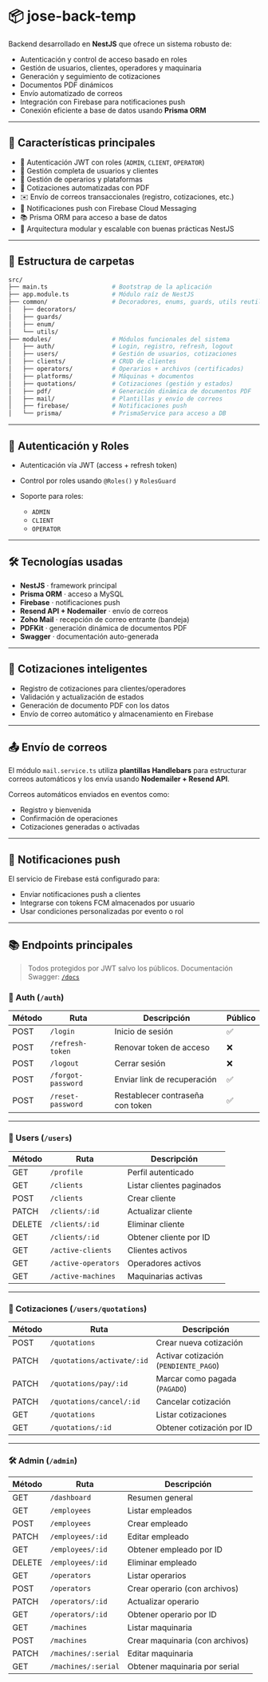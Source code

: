 # 📦 jose-back-temp

Backend desarrollado en **NestJS** que ofrece un sistema robusto de:

- Autenticación y control de acceso basado en roles
- Gestión de usuarios, clientes, operadores y maquinaria
- Generación y seguimiento de cotizaciones
- Documentos PDF dinámicos
- Envío automatizado de correos
- Integración con Firebase para notificaciones push
- Conexión eficiente a base de datos usando **Prisma ORM**

---

## 🚀 Características principales

- 🔐 Autenticación JWT con roles (`ADMIN`, `CLIENT`, `OPERATOR`)
- 👤 Gestión completa de usuarios y clientes
- 👷 Gestión de operarios y plataformas
- 📄 Cotizaciones automatizadas con PDF
- ✉️ Envío de correos transaccionales (registro, cotizaciones, etc.)
- 📲 Notificaciones push con Firebase Cloud Messaging
- 📚 Prisma ORM para acceso a base de datos
- 🧱 Arquitectura modular y escalable con buenas prácticas NestJS

---

## 🧱 Estructura de carpetas

```bash
src/
├── main.ts                  # Bootstrap de la aplicación
├── app.module.ts            # Módulo raíz de NestJS
├── common/                  # Decoradores, enums, guards, utils reutilizables
│   ├── decorators/
│   ├── guards/
│   ├── enum/
│   └── utils/
├── modules/                 # Módulos funcionales del sistema
│   ├── auth/                # Login, registro, refresh, logout
│   ├── users/               # Gestión de usuarios, cotizaciones
│   ├── clients/             # CRUD de clientes
│   ├── operators/           # Operarios + archivos (certificados)
│   ├── platforms/           # Máquinas + documentos
│   ├── quotations/          # Cotizaciones (gestión y estados)
│   ├── pdf/                 # Generación dinámica de documentos PDF
│   ├── mail/                # Plantillas y envío de correos
│   ├── firebase/            # Notificaciones push
│   └── prisma/              # PrismaService para acceso a DB
````

---

## 🔐 Autenticación y Roles

* Autenticación vía JWT (access + refresh token)
* Control por roles usando `@Roles()` y `RolesGuard`
* Soporte para roles:

  * `ADMIN`
  * `CLIENT`
  * `OPERATOR`

---

## 🛠 Tecnologías usadas

* **NestJS** · framework principal
* **Prisma ORM** · acceso a MySQL
* **Firebase** · notificaciones push
* **Resend API + Nodemailer** · envío de correos
* **Zoho Mail** · recepción de correo entrante (bandeja)
* **PDFKit** · generación dinámica de documentos PDF
* **Swagger** · documentación auto-generada

---

## 📄 Cotizaciones inteligentes

* Registro de cotizaciones para clientes/operadores
* Validación y actualización de estados
* Generación de documento PDF con los datos
* Envío de correo automático y almacenamiento en Firebase

---

## 📤 Envío de correos

El módulo `mail.service.ts` utiliza **plantillas Handlebars** para estructurar correos automáticos y los envía usando **Nodemailer + Resend API**.

Correos automáticos enviados en eventos como:

* Registro y bienvenida
* Confirmación de operaciones
* Cotizaciones generadas o activadas

---

## 📲 Notificaciones push

El servicio de Firebase está configurado para:

* Enviar notificaciones push a clientes
* Integrarse con tokens FCM almacenados por usuario
* Usar condiciones personalizadas por evento o rol

---

## 📚 Endpoints principales

> Todos protegidos por JWT salvo los públicos.
> Documentación Swagger: [`/docs`](http://localhost:3000/docs)

### 🔐 Auth (`/auth`)

| Método | Ruta               | Descripción                      | Público |
| ------ | ------------------ | -------------------------------- | ------- |
| POST   | `/login`           | Inicio de sesión                 | ✅       |
| POST   | `/refresh-token`   | Renovar token de acceso          | ❌       |
| POST   | `/logout`          | Cerrar sesión                    | ❌       |
| POST   | `/forgot-password` | Enviar link de recuperación      | ✅       |
| POST   | `/reset-password`  | Restablecer contraseña con token | ✅       |

---

### 👤 Users (`/users`)

| Método | Ruta                | Descripción               |
| ------ | ------------------- | ------------------------- |
| GET    | `/profile`          | Perfil autenticado        |
| GET    | `/clients`          | Listar clientes paginados |
| POST   | `/clients`          | Crear cliente             |
| PATCH  | `/clients/:id`      | Actualizar cliente        |
| DELETE | `/clients/:id`      | Eliminar cliente          |
| GET    | `/clients/:id`      | Obtener cliente por ID    |
| GET    | `/active-clients`   | Clientes activos          |
| GET    | `/active-operators` | Operadores activos        |
| GET    | `/active-machines`  | Maquinarias activas       |

---

### 📄 Cotizaciones (`/users/quotations`)

| Método | Ruta                       | Descripción                           |
| ------ | -------------------------- | ------------------------------------- |
| POST   | `/quotations`              | Crear nueva cotización                |
| PATCH  | `/quotations/activate/:id` | Activar cotización (`PENDIENTE_PAGO`) |
| PATCH  | `/quotations/pay/:id`      | Marcar como pagada (`PAGADO`)         |
| PATCH  | `/quotations/cancel/:id`   | Cancelar cotización                   |
| GET    | `/quotations`              | Listar cotizaciones                   |
| GET    | `/quotations/:id`          | Obtener cotización por ID             |

---

### 🛠 Admin (`/admin`)

| Método | Ruta                | Descripción                     |
| ------ | ------------------- | ------------------------------- |
| GET    | `/dashboard`        | Resumen general                 |
| GET    | `/employees`        | Listar empleados                |
| POST   | `/employees`        | Crear empleado                  |
| PATCH  | `/employees/:id`    | Editar empleado                 |
| GET    | `/employees/:id`    | Obtener empleado por ID         |
| DELETE | `/employees/:id`    | Eliminar empleado               |
| GET    | `/operators`        | Listar operarios                |
| POST   | `/operators`        | Crear operario (con archivos)   |
| PATCH  | `/operators/:id`    | Actualizar operario             |
| GET    | `/operators/:id`    | Obtener operario por ID         |
| GET    | `/machines`         | Listar maquinaria               |
| POST   | `/machines`         | Crear maquinaria (con archivos) |
| PATCH  | `/machines/:serial` | Editar maquinaria               |
| GET    | `/machines/:serial` | Obtener maquinaria por serial   |

